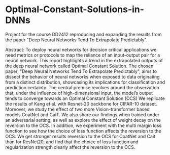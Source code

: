 # Optimal-Constant-Solutions-in-DNNs 
Project for the course DD2412 reproducing and expanding the results from the paper "Deep Neural Networks Tend To Extrapolate Predictably".

Abstract:
To deploy neural networks for decision critical applications we need metrics or
protocols to map the reliance of an input-output pair for a neural network. This
report highlights a trend in the extrapolated outputs of the deep neural network
called Optimal Constant Solution. The chosen paper, "Deep Neural Networks
Tend To Extrapolate Predictably", aims to dissect the behavior of neural networks
when exposed to data originating from a distinct distribution, showcasing its
implications for classification and prediction certainty. The central premise revolves
around the observation that, under the influence of high-dimensional input, the
model’s output tends to converge towards an Optimal Constant Solution (OCS)
We replicate the results of Kang et al. with Resnet-20 backbone for CIFAR-10
dataset. Moreover, we study the effect of two more Vision-transformer based
models CoatNet and CaiT. We also share our findings when trained under
an adversarial setting, as well as explore the effect of weight decay on the reversion
to the OCS. In addition, we experiment with the multi margin loss function to see
how the choice of loss function affects the reversion to the OCS. We get stronger
results reversion to the OCS for CoatNet and Cait than for ResNet20, and find that
the choice of loss function and regularization strength clearly affect the reversion
to the OCS.
